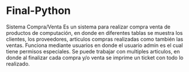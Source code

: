 # Final-Python
Sistema Compra/Venta
Es un sistema para realizar compra venta de productos de computación, en donde en diferentes tablas se muestra los clientes, los proveedores, articulos
compras realizadas como también las ventas. Funciona mediante usuarios en donde el usuario admin es el cual tiene permisos especiales.
Se puede trabajar con multiples articulos, en donde al finalizar cada compra y/o venta se imprime un ticket con todo lo realizado.
